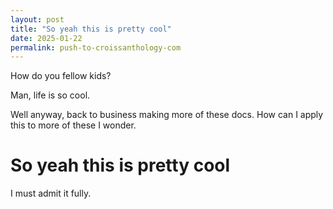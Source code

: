 ```yaml
---
layout: post
title: "So yeah this is pretty cool"
date: 2025-01-22
permalink: push-to-croissanthology-com
---
```


How do you fellow kids?

Man, life is so cool.

Well anyway, back to business making more of these docs. How can I apply this to more of these I wonder.

# So yeah this is pretty cool

I must admit it fully.